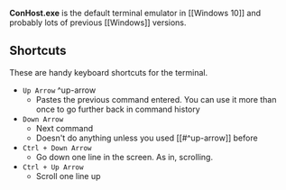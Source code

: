 **ConHost.exe** is the default terminal emulator in [[Windows 10]] and probably lots of previous [[Windows]] versions.

## Shortcuts

These are handy keyboard shortcuts for the terminal.

- `Up Arrow` ^up-arrow
	- Pastes the previous command entered.
	  You can use it more than once to go further back in command history
- `Down Arrow`
	- Next command
	- Doesn't do anything unless you used [[#^up-arrow]] before
- `Ctrl + Down Arrow`
	- Go down one line in the screen. As in, scrolling.
- `Ctrl + Up Arrow`
	- Scroll one line up